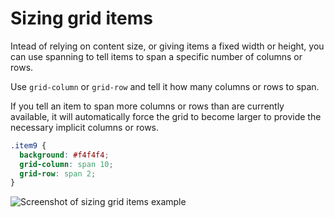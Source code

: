 # Sizing grid items

Intead of relying on content size, or giving items a fixed width or height, you can use spanning to tell items to span a specific number of columns or rows.

Use `grid-column` or `grid-row` and tell it how many columns or rows to span.

If you tell an item to span more columns or rows than are currently available, it will automatically force the grid to become larger to provide the necessary implicit columns or rows.

```css
.item9 {
  background: #f4f4f4;
  grid-column: span 10;
  grid-row: span 2;
}
```

![Screenshot of sizing grid items example](https://res.cloudinary.com/gerhynes/image/upload/q_auto/v1550697706/Screenshot_2019-02-20_Sizing_Grid_items_1_nzomnl.png)
